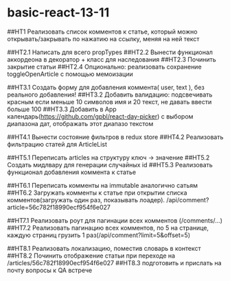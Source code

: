 # basic-react-13-11

##HT1 Реализовать список комментов к статье, который можно открывать/закрывать по нажатию на ссылку, меняя на ней текст

##HT2.1 Написать для всего propTypes
##HT2.2 Вынести функционал аккордеона в декоратор + класс для наследования
##HT2.3 Починить закрытие статьи
##HT2.4 Опционально: реализовать сохранение toggleOpenArticle с помощью мемоизации

##HT3.1 Создать форму для добавления коммента( user, text ), без реального добавления!
##HT3.2 Добавить валидацию: подсвечивать красным если меньше 10 символов имя и 20 текст, не давать ввести больше 100
##HT3.3 Добавить в App календарь(https://github.com/gpbl/react-day-picker) с выбором диапазона дат, отображать этот диапазо текстом

##HT4.1 Вынести состояние фильтров в redux store
##HT4.2 Реализовать фильтрацию статей для ArticleList

##HT5.1 Переписать articles на структуру ключ -> значение
##HT5.2 Создать мидлвару для генерации случайных id
##HT5.3 Реализовать функционал добавления коммента к статье

##HT6.1 Переписать комменты на immutable аналогично сатьям
##HT6.2 Загружать комменты к статье при открытии списка комментов(загружать один раз, показывать лоадер). /api/comment?article=56c782f18990ecf954f6e027

##HT7.1 Реализовать роут для пагинации всех комментов (/comments/...)
##HT7.2 Реализовать пагинацию всех комментов, по 5 на странице, каждую страниц грузить 1 раз(/api/comment?limit=5&offset=5)

##HT8.1 Реализовать локализацию, поместив словарь в контекст
##HT8.2 Починить отображение статьи при переходе на /articles/56c782f18990ecf954f6e027
##HT8.3 подготовить и прислать на почту вопросы к QA встрече